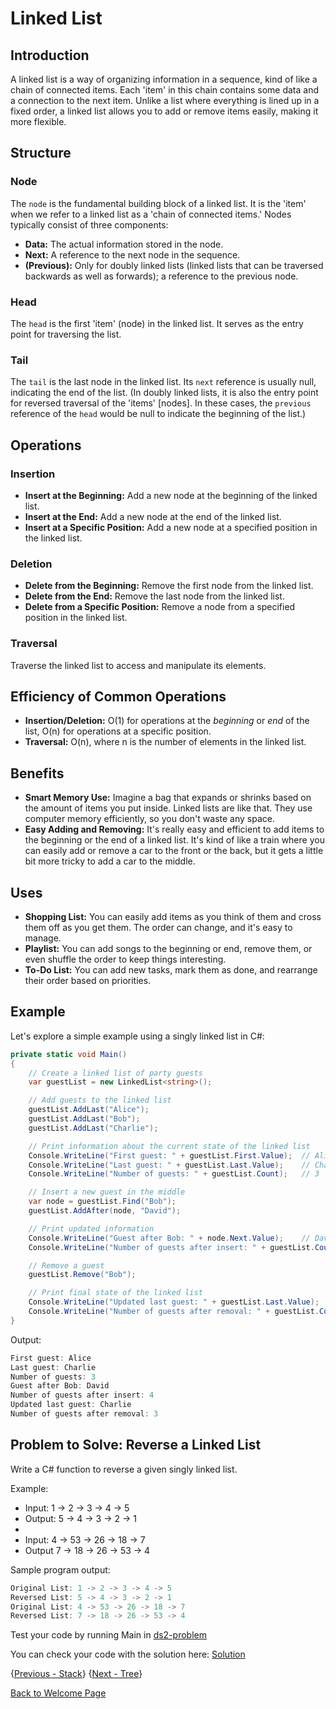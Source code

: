 # Linked List

## Introduction

A linked list is a way of organizing information in a sequence, kind of like a chain of connected items. Each 'item' in
this chain contains some data and a connection to the next item. Unlike a list where everything is lined up in a fixed
order, a linked list allows you to add or remove items easily, making it more flexible.

## Structure

### Node

The `node` is the fundamental building block of a linked list. It is the 'item' when we refer to a linked list as a
'chain of connected items.' Nodes typically consist of three components:

- **Data:** The actual information stored in the node.
- **Next:** A reference to the next node in the sequence.
- **(Previous):** Only for doubly linked lists (linked lists that can be traversed backwards as well as forwards); a
reference to the previous node.

### Head

The `head` is the first 'item' (node) in the linked list. It serves as the entry point for traversing the list.

### Tail

The `tail` is the last node in the linked list. Its `next` reference is usually null, indicating the end of the list.
(In doubly linked lists, it is also the entry point for reversed traversal of the 'items' [nodes]. In these cases, the
`previous` reference of the `head` would be null to indicate the beginning of the list.)

## Operations

### Insertion

- **Insert at the Beginning:** Add a new node at the beginning of the linked list.
- **Insert at the End:** Add a new node at the end of the linked list.
- **Insert at a Specific Position:** Add a new node at a specified position in the linked list.

### Deletion

- **Delete from the Beginning:** Remove the first node from the linked list.
- **Delete from the End:** Remove the last node from the linked list.
- **Delete from a Specific Position:** Remove a node from a specified position in the linked list.

### Traversal

Traverse the linked list to access and manipulate its elements.

## Efficiency of Common Operations

- **Insertion/Deletion:** O(1) for operations at the _beginning_ or _end_ of the list, O(n) for operations at a
specific position.
- **Traversal:** O(n), where n is the number of elements in the linked list.

## Benefits

- **Smart Memory Use:** Imagine a bag that expands or shrinks based on the amount of items you put inside. Linked lists
are like that. They use computer memory efficiently, so you don't waste any space.
- **Easy Adding and Removing:** It's really easy and efficient to add items to the beginning or the end of a linked
list. It's kind of like a train where you can easily add or remove a car to the front or the back, but it gets a
little bit more tricky to add a car to the middle.

## Uses

- **Shopping List:** You can easily add items as you think of them and cross them off as you get them. The order can
change, and it's easy to manage.
- **Playlist:** You can add songs to the beginning or end, remove them, or even shuffle the order to keep things
interesting.
- **To-Do List:** You can add new tasks, mark them as done, and rearrange their order based on priorities.

## Example

Let's explore a simple example using a singly linked list in C#:

```csharp
private static void Main()
{
    // Create a linked list of party guests
    var guestList = new LinkedList<string>();

    // Add guests to the linked list
    guestList.AddLast("Alice");
    guestList.AddLast("Bob");
    guestList.AddLast("Charlie");

    // Print information about the current state of the linked list
    Console.WriteLine("First guest: " + guestList.First.Value);  // Alice
    Console.WriteLine("Last guest: " + guestList.Last.Value);    // Charlie
    Console.WriteLine("Number of guests: " + guestList.Count);   // 3

    // Insert a new guest in the middle
    var node = guestList.Find("Bob");
    guestList.AddAfter(node, "David");

    // Print updated information
    Console.WriteLine("Guest after Bob: " + node.Next.Value);    // David
    Console.WriteLine("Number of guests after insert: " + guestList.Count);  // 4

    // Remove a guest
    guestList.Remove("Bob");

    // Print final state of the linked list
    Console.WriteLine("Updated last guest: " + guestList.Last.Value);  // David
    Console.WriteLine("Number of guests after removal: " + guestList.Count);  // 3
}
```

Output:
```csharp
First guest: Alice
Last guest: Charlie
Number of guests: 3
Guest after Bob: David
Number of guests after insert: 4
Updated last guest: Charlie
Number of guests after removal: 3
```

## Problem to Solve: Reverse a Linked List

Write a C# function to reverse a given singly linked list.

Example: 
- Input:  1 -> 2 -> 3 -> 4 -> 5
- Output: 5 -> 4 -> 3 -> 2 -> 1
- 
- Input: 4 -> 53 -> 26 -> 18 -> 7
- Output 7 -> 18 -> 26 -> 53 -> 4

Sample program output:
```csharp
Original List: 1 -> 2 -> 3 -> 4 -> 5
Reversed List: 5 -> 4 -> 3 -> 2 -> 1
Original List: 4 -> 53 -> 26 -> 18 -> 7
Reversed List: 7 -> 18 -> 26 -> 53 -> 4
```

Test your code by running Main in [ds2-problem](./ds2-problem/Program.cs)

You can check your code with the solution here: [Solution](./ds2-solution/Program.cs)

{[Previous - Stack](./1-stack.md)} {[Next - Tree](./3-tree.md)}

[Back to Welcome Page](./0-welcome.md)